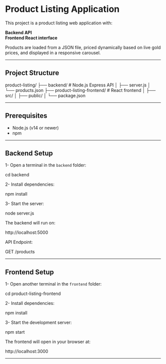 # Product Listing Application

This project is a product listing web application with:

**Backend API**  
**Frontend React interface**

Products are loaded from a JSON file, priced dynamically based on live gold prices, and displayed in a responsive carousel.

---

## Project Structure

product-listing/
├── backend/ # Node.js Express API
│ ├── server.js
│ └── products.json
├── product-listing-frontend/ # React frontend
│ ├── src/
│ ├── public/
│ └── package.json

---

## Prerequisites

- Node.js (v14 or newer)
- npm

---

## Backend Setup

1- Open a terminal in the `backend` folder:

cd backend

2- Install dependencies:

npm install

3- Start the server:

node server.js

The backend will run on:

http://localhost:5000

API Endpoint:

GET /products

---

## Frontend Setup

1- Open another terminal in the `frontend` folder:

cd product-listing-frontend

2- Install dependencies:

npm install

3- Start the development server:

npm start

The frontend will open in your browser at:

http://localhost:3000

---